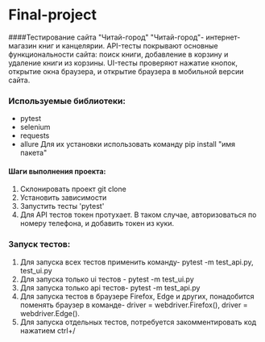 # Final-project
####Тестирование сайта "Читай-город"
"Читай-город"- интернет-магазин книг и канцелярии.
API-тесты покрывают основные функциональности сайта: поиск книги, добавление в корзину и удаление книги из корзины. UI-тесты проверяют нажатие кнопок, открытие окна браузера, и открытие браузера в мобильной версии сайта.

### Используемые библиотеки:
- pytest
- selenium
- requests
- allure
Для их установки использовать команду pip install "имя пакета"

#### Шаги выполнения проекта:
1. Склонировать проект git clone
2. Установить зависимости
3. Запустить тесты 'pytest'
4. Для API тестов токен протухает. В таком случае, авторизоваться по номеру телефона, и добавить токен из куки.

### Запуск тестов:
1. Для запуска всех тестов применить команду- pytest -m test_api.py, test_ui.py
2. Для запуска только ui тестов - pytest -m test_ui.py
3. Для запуска только api тестов- pytest -m test_api.py
4. Для запуска тестов в браузере Firefox, Edge и других, понадобится поменять браузер в команде- driver = webdriver.Firefox(), driver = webdriver.Edge().
5. Для запуска отдельных тестов, потребуется закомментировать код нажатием ctrl+/

